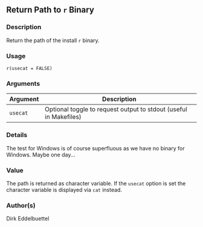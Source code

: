
## Return Path to `r` Binary

### Description

Return the path of the install `r` binary.

### Usage

    r(usecat = FALSE)

### Arguments

| Argument | Description                                                       |
| -------- | ----------------------------------------------------------------- |
| `usecat` | Optional toggle to request output to stdout (useful in Makefiles) |

### Details

The test for Windows is of course superfluous as we have no binary for
Windows. Maybe one day...

### Value

The path is returned as character variable. If the `usecat` option is
set the character variable is displayed via `cat` instead.

### Author(s)

Dirk Eddelbuettel

